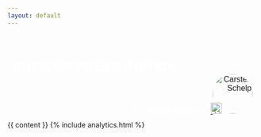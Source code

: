```yaml
---
layout: default
---
```

<header>
<script type="text/javascript"
  src="https://cdnjs.cloudflare.com/ajax/libs/mathjax/2.7.1/MathJax.js?config=TeX-AMS-MML_HTMLorMML">
</script>
<script>
        MathJax.Hub.Config({
            config: ["MMLorHTML.js"],
            extensions: ["tex2jax.js","TeX/AMSmath.js","TeX/AMSsymbols.js"],
            jax: ["input/TeX"],
            tex2jax: {
                inlineMath: [ ['$','$'], ["\\(","\\)"] ],
                displayMath: [ ['$$','$$'], ["\\[","\\]"] ],
                processEscapes: false
            },
            TeX: {
                TagSide: "right",
                TagIndent: ".8em",
                MultLineWidth: "85%",
                equationNumbers: {
                   autoNumber: "all",
                },
                unicode: {
                   fonts: "STIXGeneral,'Arial Unicode MS'"
                }
            },
            showProcessingMessages: true
        });
</script>
</header>
<div style="background-image:url({{ './img/unsupbanner.jpg' | absolute_url }});font-size:150%;color:white;padding:10px;font-family: Helvetica, Arial, sans-serif;">
<div style="font-size:larger; font-weight:bold;">UNSUPERVISED INTUITION</div>
<div style="font-size:medium;text-align:right">
<span>by Carsten Schelp</span>
<span>
<a href="{{ site.linkedin }}"/>
<img alt="LinkedIn" src="{{ './img/linkedinicon.png' | absolute_url }}" style="border:0px;margin:0px;padding:0px;position:relative;left:22px;z-index:+1" width="22" height="22" />
<img alt="Carsten Schelp" src="{{ baseurl }}/img/Carsten_Schelp.jpg" style="border:0px;margin:0px;padding:0px;border-radius:50%" width="80" height="80"/>
</a>
</span>
</div>
</div>
{{ content }}
{% include analytics.html %}



